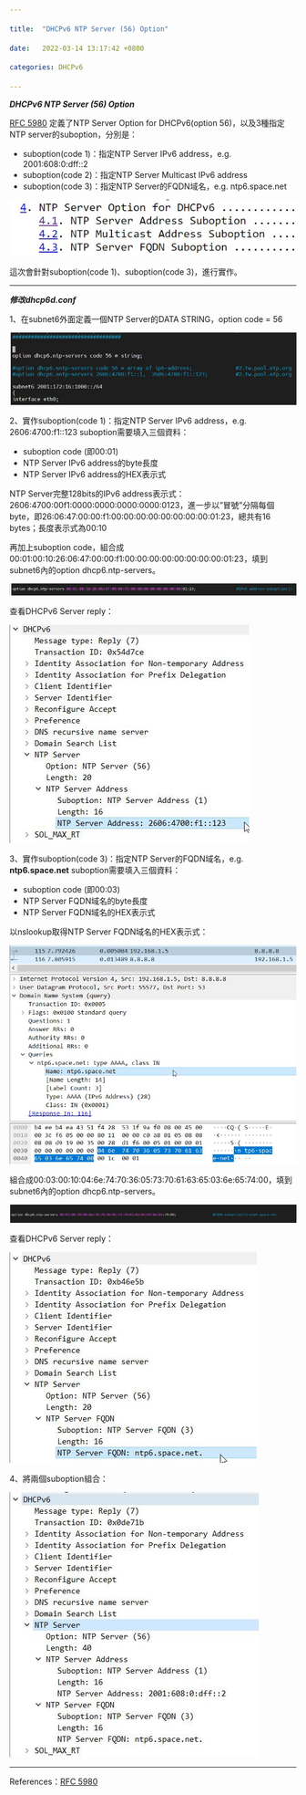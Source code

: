 ```yaml
---

title:  "DHCPv6 NTP Server (56) Option"

date:   2022-03-14 13:17:42 +0800

categories: DHCPv6

---
```

 ***DHCPv6 NTP Server (56) Option*** 

[RFC 5980](https://www.rfc-editor.org/rfc/rfc5980.html) 定義了NTP Server Option for DHCPv6(option 56)，以及3種指定NTP server的suboption，分別是：

 - suboption(code 1)：指定NTP Server IPv6 address，e.g. 2001:608:0:dff::2
 - suboption(code 2)：指定NTP Server Multicast IPv6 address
 - suboption(code 3)：指定NTP Server的FQDN域名，e.g. ntp6.space.net

![dhcp6.ntp](/assets/images/rfc5980_dhcpv6_ntp_option.jpg)

這次會針對suboption(code 1)、suboption(code 3)，進行實作。

---
 ***修改dhcp6d.conf***
 
1、在subnet6外面定義一個NTP Server的DATA STRING，option code = 56

![dhcp6.ntp](/assets/images/isc_dhcpv6_ntp_option.jpg)

2、實作suboption(code 1)：指定NTP Server IPv6 address，e.g. 2606:4700:f1::123
suboption需要填入三個資料：
 - suboption code (即00:01)
 - NTP Server IPv6 address的byte長度
 - NTP Server IPv6 address的HEX表示式

NTP Server完整128bits的IPv6 address表示式：
2606:4700:00f1:0000:0000:0000:0000:0123，進一步以”冒號”分隔每個byte，即26:06:47:00:00:f1:00:00:00:00:00:00:00:00:01:23，總共有16 bytes；長度表示式為00:10

再加上suboption code，組合成00:01:00:10:26:06:47:00:00:f1:00:00:00:00:00:00:00:00:01:23，填到subnet6內的option dhcp6.ntp-servers。

![dhcp6.ntp](/assets/images/isc_dhcpv6_ntp_option_ipv6.jpg)

查看DHCPv6 Server reply：

![dhcp6.ntp](/assets/images/isc_dhcpv6_ntp_option_ipv6-reply.jpg)

3、實作suboption(code 3)：指定NTP Server的FQDN域名，e.g. **ntp6.space.net**
suboption需要填入三個資料：
 - suboption code (即00:03)
 - NTP Server FQDN域名的byte長度
 - NTP Server FQDN域名的HEX表示式

以nslookup取得NTP Server FQDN域名的HEX表示式：

![dhcp6.ntp](/assets/images/FQDN_nslookup.jpg)

組合成00:03:00:10:04:6e:74:70:36:05:73:70:61:63:65:03:6e:65:74:00，填到subnet6內的option dhcp6.ntp-servers。

![dhcp6.ntp](/assets/images/isc_dhcpv6_ntp_option_fqdn.jpg)

查看DHCPv6 Server reply：

![dhcp6.ntp](/assets/images/isc_dhcpv6_ntp_option_fqdn-reply.jpg)

4、將兩個suboption組合：

![dhcp6.ntp](/assets/images/isc_dhcpv6_ntp_option_ipv6_fqdn-reply.jpg)

---

References：[RFC 5980](https://www.rfc-editor.org/rfc/rfc5980.html)
